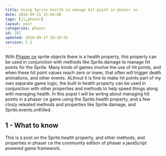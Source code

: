 ```yaml
---
title: Using Sprite.health to manage hit point in phaser ce.
date: 2018-09-15 15:04:00
tags: [js,phaser]
layout: post
categories: phaser
id: 281
updated: 2018-09-17 20:10:55
version: 1.1
---
```


With [Phaser ce](https://photonstorm.github.io/phaser-ce/) sprite objects there is a health property, this property can be used in conjunction with methods like Sprite.damage to manage hit points for the Sprite. Many kinds of games involve the use of hit points, and when these hit point values reach zero or lower, that often will trigger death animations, and other events. ALthout it is fine to make hit points part of my own separate game logic, the built in health property can be used in conjunction with other properties and methods to help speed things along with managing health. In this popst I will be writng about managing hit points in a phaser ce game using the Sprite.health property, and a few closly releated methods and properties like Sprite.damage, and Sprite.events.onKilled.

<!-- more -->

## 1 - What to know

This is a post on the Sprite.health property, and other methods, and properties in phaser ce the community edition of phaser a javaScript powered game framework.